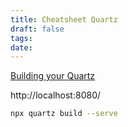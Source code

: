 ```yaml
---
title: Cheatsheet Quartz
draft: false
tags: 
date:
---
```


[Building your Quartz](https://quartz.jzhao.xyz/build) 

http://localhost:8080/

```bash
npx quartz build --serve
```